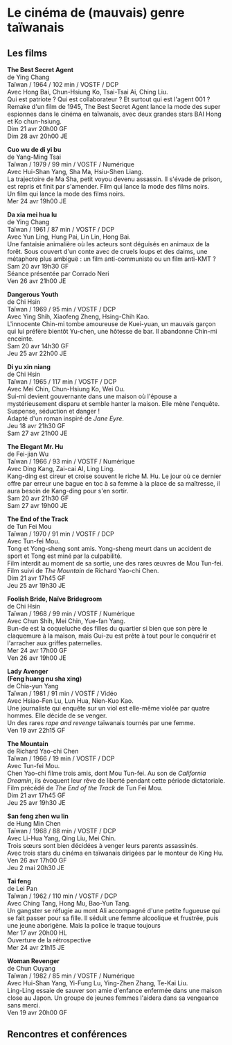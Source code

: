 # Le cinéma de (mauvais) genre taïwanais

## Les films

**The Best Secret Agent**  
de Ying Chang  
Taïwan / 1964 / 102 min / VOSTF / DCP  
Avec Hong Bai, Chun-Hsiung Ko, Tsai-Tsai Ai, Ching Liu.  
Qui est patriote ? Qui est collaborateur ? Et surtout qui est l'agent 001 ?  
Remake d'un film de 1945, The Best Secret Agent lance la mode des super espionnes dans le cinéma en taïwanais, avec deux grandes stars BAI Hong et Ko chun-hsiung.  
Dim 21 avr 20h00 GF  
Dim 28 avr 20h00 JE

**Cuo wu de di yi bu**  
de Yang-Ming Tsai  
Taïwan / 1979 / 99 min / VOSTF / Numérique  
Avec Hui-Shan Yang, Sha Ma, Hsiu-Shen Liang.  
La trajectoire de Ma Sha, petit voyou devenu assassin. Il s'évade de prison, est repris et finit par s'amender. Film qui lance la mode des films noirs.  
Un film qui lance la mode des films noirs.  
Mer 24 avr 19h00 JE

**Da xia mei hua lu**  
de Ying Chang  
Taïwan / 1961 / 87 min / VOSTF / DCP  
Avec Yun Ling, Hung Pai, Lin Lin, Hong Bai.  
Une fantaisie animalière où les acteurs sont déguisés en animaux de la forêt. Sous couvert d'un conte avec de cruels loups et des daims, une métaphore plus ambiguë : un film anti-communiste ou un film anti-KMT ?  
Sam 20 avr 19h30 GF  
Séance présentée par Corrado Neri  
Ven 26 avr 21h00 JE

**Dangerous Youth**  
de Chi Hsin  
Taïwan / 1969 / 95 min / VOSTF / DCP  
Avec Ying Shih, Xiaofeng Zheng, Hsing-Chih Kao.  
L'innocente Chin-mi tombe amoureuse de Kuei-yuan, un mauvais garçon qui lui préfère bientôt Yu-chen, une hôtesse de bar. Il abandonne Chin-mi enceinte.  
Sam 20 avr 14h30 GF  
Jeu 25 avr 22h00 JE

**Di yu xin niang**  
de Chi Hsin  
Taïwan / 1965 / 117 min / VOSTF / DCP  
Avec Mei Chin, Chun-Hsiung Ko, Wei Ou.  
Sui-mi devient gouvernante dans une maison où l'épouse a mystérieusement disparu et semble hanter la maison. Elle mène l'enquête. Suspense, séduction et danger !  
Adapté d'un roman inspiré de _Jane Eyre_.  
Jeu 18 avr 21h30 GF  
Sam 27 avr 21h00 JE

**The Elegant Mr. Hu**  
de Fei-jian Wu  
Taïwan / 1966 / 93 min / VOSTF / Numérique  
Avec Ding Kang, Zai-cai AI, Ling Ling.  
Kang-ding est cireur et croise souvent le riche M. Hu. Le jour où ce dernier offre par erreur une bague en toc à sa femme à la place de sa maîtresse, il aura besoin de Kang-ding pour s'en sortir.  
Sam 20 avr 21h30 GF  
Sam 27 avr 19h00 JE

**The End of the Track**  
de Tun Fei Mou  
Taïwan / 1970 / 91 min / VOSTF / DCP  
Avec Tun-fei Mou.  
Tong et Yong-sheng sont amis. Yong-sheng meurt dans un accident de sport et Tong est miné par la culpabilité.  
Film interdit au moment de sa sortie, une des rares œuvres de Mou Tun-fei.  
Film suivi de _The Mountain_ de Richard Yao-chi Chen.  
Dim 21 avr 17h45 GF  
Jeu 25 avr 19h30 JE

**Foolish Bride, Naïve Bridegroom**  
de Chi Hsin  
Taïwan / 1968 / 99 min / VOSTF / Numérique  
Avec Chun Shih, Mei Chin, Yue-fan Yang.  
Bun-de est la coqueluche des filles du quartier si bien que son père le claquemure à la maison, mais Gui-zu est prête à tout pour le conquérir et l'arracher aux griffes paternelles.  
Mer 24 avr 17h00 GF  
Ven 26 avr 19h00 JE

**Lady Avenger**  
**(Feng huang nu sha xing)**  
de Chia-yun Yang  
Taïwan / 1981 / 91 min / VOSTF / Vidéo  
Avec Hsiao-Fen Lu, Lun Hua, Nien-Kuo Kao.  
Une journaliste qui enquête sur un viol est elle-même violée par quatre hommes. Elle décide de se venger.  
Un des rares _rape and revenge_ taïwanais tournés par une femme.  
Ven 19 avr 22h15 GF

**The Mountain**  
de Richard Yao-chi Chen  
Taïwan / 1966 / 19 min / VOSTF / DCP  
Avec Tun-fei Mou.  
Chen Yao-chi filme trois amis, dont Mou Tun-fei. Au son de _California Dreamin_, ils évoquent leur rêve de liberté pendant cette période dictatoriale.  
Film précédé de _The End of the Track_ de Tun Fei Mou.  
Dim 21 avr 17h45 GF  
Jeu 25 avr 19h30 JE

**San feng zhen wu lin**  
de Hung Min Chen  
Taïwan / 1968 / 88 min / VOSTF / DCP  
Avec Li-Hua Yang, Qing Liu, Mei Chin.  
Trois sœurs sont bien décidées à venger leurs parents assassinés.  
Avec trois stars du cinéma en taïwanais dirigées par le monteur de King Hu.  
Ven 26 avr 17h00 GF  
Jeu 2 mai 20h30 JE

**Tai feng**  
de Lei Pan  
Taïwan / 1962 / 110 min / VOSTF / DCP  
Avec Ching Tang, Hong Mu, Bao-Yun Tang.  
Un gangster se réfugie au mont Ali accompagné d'une petite fugueuse qui se fait passer pour sa fille. Il séduit une femme alcoolique et frustrée, puis une jeune aborigène. Mais la police le traque toujours  
Mer 17 avr 20h00 HL  
Ouverture de la rétrospective  
Mer 24 avr 21h15 JE

**Woman Revenger**  
de Chun Ouyang  
Taïwan / 1982 / 85 min / VOSTF / Numérique  
Avec Hui-Shan Yang, Yi-Fung Lu, Ying-Zhen Zhang, Te-Kai Liu.  
Ling-Ling essaie de sauver son amie d'enfance enfermée dans une maison close au Japon. Un groupe de jeunes femmes l'aidera dans sa vengeance sans merci.  
Ven 19 avr 20h00 GF

## Rencontres et conférences

